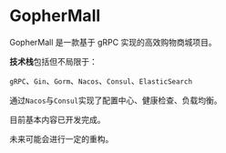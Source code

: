 # GopherMall

GopherMall 是一款基于 gRPC 实现的高效购物商城项目。

**技术栈**包括但不局限于：

`gRPC`、`Gin`、`Gorm`、`Nacos`、`Consul`、`ElasticSearch`

通过`Nacos`与`Consul`实现了配置中心、健康检查、负载均衡。

目前基本内容已开发完成。

未来可能会进行一定的重构。
